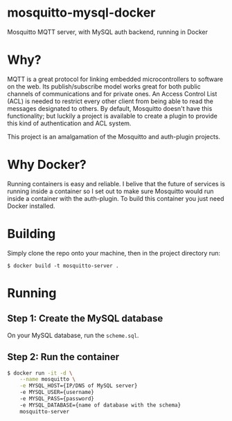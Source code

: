 # mosquitto-mysql-docker
Mosquitto MQTT server, with MySQL auth backend, running in Docker

# Why?
MQTT is a great protocol for linking embedded microcontrollers to software on the web. Its publish/subscribe model works great for both 
public channels of communications and for private ones. An Access Control List (ACL) is needed to restrict every other client 
from being able to read the messages designated to others. By default, Mosquitto doesn't have this functionality; but luckily a project
is available to create a plugin to provide this kind of authentication and ACL system.

This project is an amalgamation of the Mosquitto and auth-plugin projects.

# Why Docker?
Running containers is easy and reliable. I belive that the future of services is running inside a container so I set out to make sure 
Mosquitto would run inside a container with the auth-plugin. To build this container you just need Docker installed.

# Building
Simply clone the repo onto your machine, then in the project directory run:

`$ docker build -t mosquitto-server .`

# Running

## Step 1: Create the MySQL database
On your MySQL database, run the `scheme.sql`.

## Step 2: Run the container
```bash
$ docker run -it -d \
    --name mosquitto \
    -e MYSQL_HOST={IP/DNS of MySQL server}
    -e MYSQL_USER={username}
    -e MYSQL_PASS={password}
    -e MYSQL_DATABASE={name of database with the schema}
    mosquitto-server
```


